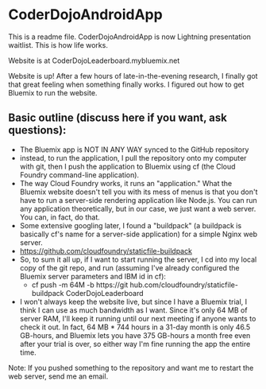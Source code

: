 # CoderDojoAndroidApp
This is a readme file. CoderDojoAndroidApp is now Lightning presentation waitlist. This is how life works.

Website is at CoderDojoLeaderboard.mybluemix.net

Website is up! After a few hours of late-in-the-evening research, I finally got that great feeling when something finally works. I figured out how to get Bluemix to run the website.

Basic outline (discuss here if you want, ask questions):
--------------

- The Bluemix app is NOT IN ANY WAY synced to the GitHub repository
- instead, to run the application, I pull the repository onto my computer with git, then I push the application to Bluemix using cf (the Cloud Foundry command-line application).
- The way Cloud Foundry works, it runs an "application." What the Bluemix website doesn't tell you with its mess of menus is that you don't have to run a server-side rendering application like Node.js. You can run any application theoretically, but in our case, we just want a web server. You can, in fact, do that.
- Some extensive googling later, I found a "buildpack" (a buildpack is basically cf's name for a server-side application) for a simple Nginx web server.
- https://github.com/cloudfoundry/staticfile-buildpack
- So, to sum it all up, if I want to start running the server, I cd into my local copy of the git repo, and run (assuming I've already configured the Bluemix server parameters and IBM id in cf):
	- cf push -m 64M -b https://git	hub.com/cloudfoundry/staticfile-buildpack CoderDojoLeaderboard
- I won't always keep the website live, but since I have a Bluemix trial, I think I can use as much bandwidth as I want. Since it's only 64 MB of server RAM, I'll keep it running until our next meeting if anyone wants to check it out. In fact, 64 MB * 744 hours in a 31-day month is only 46.5 GB-hours, and Bluemix lets you have 375 GB-hours a month free even after your trial is over, so either way I'm fine running the app the entire time.


Note: If you pushed something to the repository and want me to restart the web server, send me an email.

